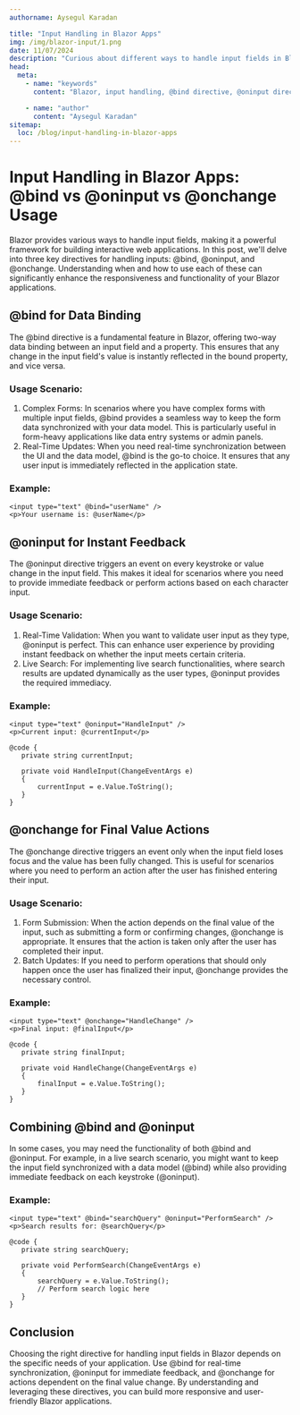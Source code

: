 ```yaml
---
authorname: Aysegul Karadan

title: "Input Handling in Blazor Apps"
img: /img/blazor-input/1.png
date: 11/07/2024
description: "Curious about different ways to handle input fields in Blazor apps? Here’s a look at various usage scenarios and reasons for each! "
head:
  meta:
    - name: "keywords"
      content: "Blazor, input handling, @bind directive, @oninput directive, @onchange directive, Blazor tutorials, Blazor forms, real-time synchronization, immediate feedback, Blazor data binding, Blazor events, frontend development, .NET 8, web development, Aysegul Karadan"

    - name: "author"
      content: "Aysegul Karadan"
sitemap:
  loc: /blog/input-handling-in-blazor-apps
---
```


# Input Handling in Blazor Apps: @bind vs @oninput vs @onchange Usage




<p>
Blazor provides various ways to handle input fields, making it a powerful framework for building interactive web applications. In this post, we'll delve into three key directives for handling inputs: @bind, @oninput, and @onchange. Understanding when and how to use each of these can significantly enhance the responsiveness and functionality of your Blazor applications.</p>

## @bind for Data Binding

The @bind directive is a fundamental feature in Blazor, offering two-way data binding between an input field and a property. This ensures that any change in the input field's value is instantly reflected in the bound property, and vice versa.

### Usage Scenario:


<ol class="list-disc">
 
  <li>Complex Forms: In scenarios where you have complex forms with multiple input fields, @bind provides a seamless way to keep the form data synchronized with your data model. This is particularly useful in form-heavy applications like data entry systems or admin panels.</li>
    <li>Real-Time Updates: When you need real-time synchronization between the UI and the data model, @bind is the go-to choice. It ensures that any user input is immediately reflected in the application state.</li>
</ol>

### Example:


 ```
 <input type="text" @bind="userName" />
<p>Your username is: @userName</p>
 ```

 ## @oninput for Instant Feedback
The @oninput directive triggers an event on every keystroke or value change in the input field. This makes it ideal for scenarios where you need to provide immediate feedback or perform actions based on each character input.

### Usage Scenario:


<ol class="list-disc">
 
  <li>Real-Time Validation: When you want to validate user input as they type, @oninput is perfect. This can enhance user experience by providing instant feedback on whether the input meets certain criteria.
</li>
    <li>Live Search: For implementing live search functionalities, where search results are updated dynamically as the user types, @oninput provides the required immediacy.</li>
</ol>

### Example:


 ```
<input type="text" @oninput="HandleInput" />
<p>Current input: @currentInput</p>

@code {
    private string currentInput;

    private void HandleInput(ChangeEventArgs e)
    {
        currentInput = e.Value.ToString();
    }
}
 ```

 ## @onchange for Final Value Actions
 The @onchange directive triggers an event only when the input field loses focus and the value has been fully changed. This is useful for scenarios where you need to perform an action after the user has finished entering their input.

 ### Usage Scenario:

 <ol class="list-disc">
 
  <li>Form Submission: When the action depends on the final value of the input, such as submitting a form or confirming changes, @onchange is appropriate. It ensures that the action is taken only after the user has completed their input.
</li>
    <li>Batch Updates: If you need to perform operations that should only happen once the user has finalized their input, @onchange provides the necessary control.</li>
</ol>

### Example:


 ```
<input type="text" @onchange="HandleChange" />
<p>Final input: @finalInput</p>

@code {
    private string finalInput;

    private void HandleChange(ChangeEventArgs e)
    {
        finalInput = e.Value.ToString();
    }
}
 ```

 ## Combining @bind and @oninput

 In some cases, you may need the functionality of both @bind and @oninput. For example, in a live search scenario, you might want to keep the input field synchronized with a data model (@bind) while also providing immediate feedback on each keystroke (@oninput).

 ### Example:


 ```
<input type="text" @bind="searchQuery" @oninput="PerformSearch" />
<p>Search results for: @searchQuery</p>

@code {
    private string searchQuery;

    private void PerformSearch(ChangeEventArgs e)
    {
        searchQuery = e.Value.ToString();
        // Perform search logic here
    }
}

 ```

 ## Conclusion

 Choosing the right directive for handling input fields in Blazor depends on the specific needs of your application. Use @bind for real-time synchronization, @oninput for immediate feedback, and @onchange for actions dependent on the final value change. By understanding and leveraging these directives, you can build more responsive and user-friendly Blazor applications.